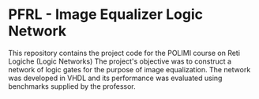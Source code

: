 # PFRL - Image Equalizer Logic Network
This repository contains the project code for the POLIMI course on Reti Logiche (Logic Networks) 
The project's objective was to construct a network of logic gates for the purpose of image equalization. 
The network was developed in VHDL and its performance was evaluated using benchmarks supplied by the professor.
